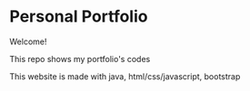 # Personal Portfolio


Welcome!

This repo shows my portfolio's codes

This website is made with java, html/css/javascript, bootstrap
